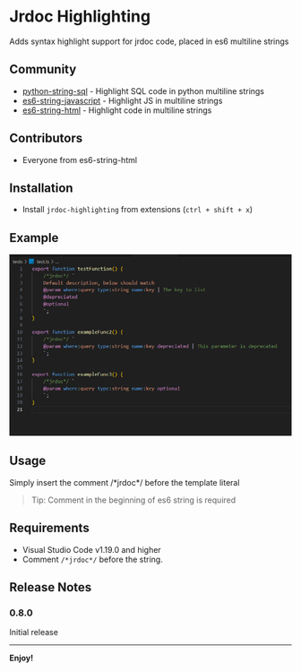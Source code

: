 # Jrdoc Highlighting

Adds syntax highlight support for jrdoc code, placed in es6 multiline strings

## Community

-   [python-string-sql](https://github.com/ptweir/python-string-sql) - Highlight SQL code in python multiline strings
-   [es6-string-javascript](https://github.com/Zjcompt/es6-string-javascript) - Highlight JS in multiline strings
-   [es6-string-html](https://github.com/https://github.com/0x00000001A/es6-string-html) - Highlight code in multiline strings

## Contributors

-   Everyone from es6-string-html

## Installation

-   Install `jrdoc-highlighting` from extensions (`ctrl + shift + x`)

## Example

![Example](docs/demo.png)

## Usage

Simply insert the comment /\*jrdoc\*/ before the template literal

> Tip: Comment in the beginning of es6 string is required

## Requirements

-   Visual Studio Code v1.19.0 and higher
-   Comment `/*jrdoc*/` before the string.

## Release Notes

### 0.8.0

Initial release

---

**Enjoy!**
